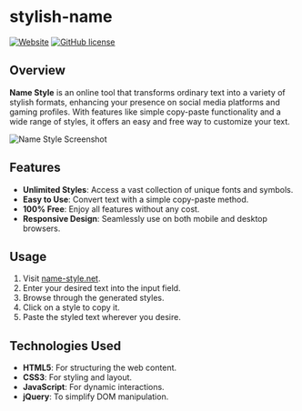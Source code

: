 # stylish-name

[![Website](https://img.shields.io/website?url=https%3A%2F%2Fname-style.net)](https://name-style.net)
[![GitHub license](https://img.shields.io/github/license/yourusername/name-style)](https://github.com/yourusername/name-style/blob/main/LICENSE)

## Overview

**Name Style** is an online tool that transforms ordinary text into a variety of stylish formats, enhancing your presence on social media platforms and gaming profiles. With features like simple copy-paste functionality and a wide range of styles, it offers an easy and free way to customize your text.

![Name Style Screenshot](https://name-style.net/screenshot.png)

## Features

- **Unlimited Styles**: Access a vast collection of unique fonts and symbols.
- **Easy to Use**: Convert text with a simple copy-paste method.
- **100% Free**: Enjoy all features without any cost.
- **Responsive Design**: Seamlessly use on both mobile and desktop browsers.

## Usage

1. Visit [name-style.net](https://name-style.net).
2. Enter your desired text into the input field.
3. Browse through the generated styles.
4. Click on a style to copy it.
5. Paste the styled text wherever you desire.

## Technologies Used

- **HTML5**: For structuring the web content.
- **CSS3**: For styling and layout.
- **JavaScript**: For dynamic interactions.
- **jQuery**: To simplify DOM manipulation.